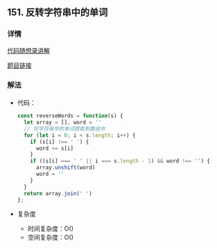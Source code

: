 ## 151. 反转字符串中的单词

### 详情

[代码随想录讲解](https://programmercarl.com/0151.%E7%BF%BB%E8%BD%AC%E5%AD%97%E7%AC%A6%E4%B8%B2%E9%87%8C%E7%9A%84%E5%8D%95%E8%AF%8D.html)

[题目链接](https://leetcode.cn/problems/reverse-words-in-a-string/description/)

### 解法

####

- 代码：

  ```js
  const reverseWords = function(s) {
    let array = [], word = ''
    // 将字符串中的单词提取到数组中
    for (let i = 0; i < s.length; i++) {
      if (s[i] !== ' ') {
        word += s[i]
      }
      if ((s[i] === ' ' || i === s.length - 1) && word !== '') {
        array.unshift(word)
        word = ''
      }
    }
    return array.join(' ')
  };
  ```

- 复杂度

  - 时间复杂度：O()
  - 空间复杂度：O()

